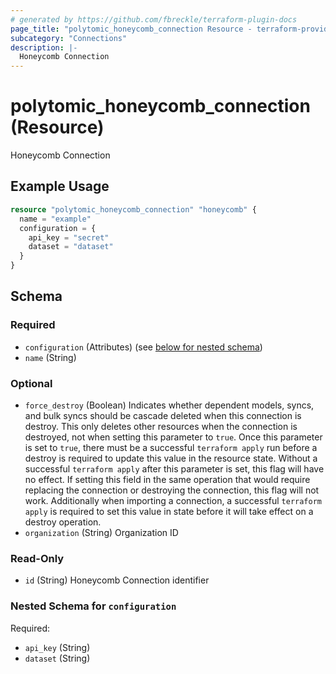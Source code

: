 ```yaml
---
# generated by https://github.com/fbreckle/terraform-plugin-docs
page_title: "polytomic_honeycomb_connection Resource - terraform-provider-polytomic"
subcategory: "Connections"
description: |-
  Honeycomb Connection
---
```


# polytomic_honeycomb_connection (Resource)

Honeycomb Connection

## Example Usage

```terraform
resource "polytomic_honeycomb_connection" "honeycomb" {
  name = "example"
  configuration = {
    api_key = "secret"
    dataset = "dataset"
  }
}
```

<!-- schema generated by tfplugindocs -->
## Schema

### Required

- `configuration` (Attributes) (see [below for nested schema](#nestedatt--configuration))
- `name` (String)

### Optional

- `force_destroy` (Boolean) Indicates whether dependent models, syncs, and bulk syncs should be cascade deleted when this connection is destroy. This only deletes other resources when the connection is destroyed, not when setting this parameter to `true`. Once this parameter is set to `true`, there must be a successful `terraform apply` run before a destroy is required to update this value in the resource state. Without a successful `terraform apply` after this parameter is set, this flag will have no effect. If setting this field in the same operation that would require replacing the connection or destroying the connection, this flag will not work. Additionally when importing a connection, a successful `terraform apply` is required to set this value in state before it will take effect on a destroy operation.
- `organization` (String) Organization ID

### Read-Only

- `id` (String) Honeycomb Connection identifier

<a id="nestedatt--configuration"></a>
### Nested Schema for `configuration`

Required:

- `api_key` (String)
- `dataset` (String)


